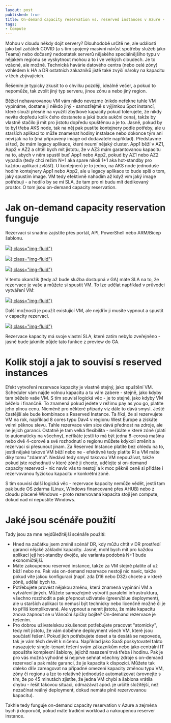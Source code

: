 ```yaml
---
layout: post
published: true
title: On-demand capacity reservation vs. reserved instances v Azure - kdy co a proč nejčastěji oboje
tags:
- Compute
---
```

Mohou v cloudu někdy dojít servery? Dlouhodobě určitě ne, ale události jako byl začátek COVID (a s tím spojený masivní nárůst spotřeby služeb jako Teams) nebo dočasný nedostatek serverů nějakého speciálnějšího typu v nějakém regionu se vyskytnout mohou a to i ve velkých cloudech. Je to vzácné, ale možné. Technická havárie datového centra (nebo celé zóny) vzhledem k HA a DR ostatních zákazníků jistě také zvýší nároky na kapacitu v těch zbývajících.

Řešením je typicky zkusit to o chvilku později, ideálně večer, a pokud to nepomůže, tak zvolit jiný typ serveru, jinou zónu a nebo jiný region. 

Běžící nehavarovanou VM vám nikdo nevezme (nikdo neřekne tuhle VM vypínáme, dostane ji někdo jiný - samozřejmě s výjimkou Spot instancí, které slouží přesně na využití zbytkové kapacity pokud tolerujete, že nikdy nevíte dopředu kolik čeho dostanete a jaká bude aukční cena), takže by vlastně stačilo ji mít pro jistotu dopředu spuštěnou a je to. Jasně, pokud by to byl třeba AKS node, tak na něj pak pustíte kontejnery podle potřeby, ale u starších aplikací to může znamenat hodiny instalace nebo dokonce tým ani neví jak na to (má připravený image od dodavatele například). Představme si teď, že mám legacy aplikace, které neumí nějaký cluster. App1 běží v AZ1, App2 v AZ2 a chtěl bych mít jistotu, že v AZ3 mám garantovanou kapacitu na to, abych v něm spustil buď App1 nebo App2, pokud by AZ1 nebo AZ2 vypadla (tedy chci režim N+1 aka spare nikoli 1+1 aka hot-standby pro každou aplikaci zvlášť). U kontejnerů je to jedno, na AKS node jednoduše hodím kontejnery App1 nebo App2, ale u legacy aplikace to bude spíš o tom, jaký spustím image. VM tedy efektivně nahodím až když vím jaký image potřebuji - a hodilo by se mi SLA, že tam pro ni budu mít dedikovaný prostor. O tom jsou on-demand capacity reservation.

# Jak on-demand capacity reservation funguje
Rezervaci si snadno zajistíte přes portál, API, PowerShell nebo ARM/Bicep šablonu. 

[![](/images/2021/2021-09-13-12-22-35.png){:class="img-fluid"}](/images/2021/2021-09-13-12-22-35.png)

[![](/images/2021/2021-09-13-12-23-27.png){:class="img-fluid"}](/images/2021/2021-09-13-12-23-27.png)

[![](/images/2021/2021-09-13-12-24-05.png){:class="img-fluid"}](/images/2021/2021-09-13-12-24-05.png)

V tento okamžik (tedy až bude služba dostupná v GA) máte SLA na to, že rezervace je vaše a můžete si spustit VM. To lze udělat například v průvodci vytváření VM:

[![](/images/2021/2021-09-13-13-11-16.png){:class="img-fluid"}](/images/2021/2021-09-13-13-11-16.png)

Další možností je použít existující VM, ale nejdřív ji musíte vypnout a spustit v capacity rezervaci.

[![](/images/2021/2021-09-13-13-15-13.png){:class="img-fluid"}](/images/2021/2021-09-13-13-15-13.png)

Rezervace kapacity má svoje vlastní SLA, které zatím nebylo zveřejněno - jasné bude jakmile půjde tato funkce z preview do GA.

# Kolik stojí a jak to souvisí s reserved instances
Efekt vytvoření rezervace kapacity je vlastně stejný, jako spuštění VM. Scheduler vám najde volnou kapacitu a tu vám zabere - stejně, jako kdyby tam běželo vaše VM. S tím souvisí logická věc - je to stejné, jako kdyby VM běželo i finančně. To znamená pokud jedete v režimu pay as you go, platíte jeho plnou cenu. Nicméně pro některé případy viz dále to dává smysl. Ještě častější ale bude kombinace s Reserved Instance. Ta říká, že si rezervujete VM na rok, například 8 cores typu Dav4 v regionu West Europe a získáte velmi pěknou slevu. Tahle rezervace vám sice dává přednost na zdroje, ale ne jejich garanci. Ostatně je tam velká flexibilita - neříkáte v které zóně (platí to automaticky na všechny), neříkáte jestli to má být jedna 8-corová mašina nebo dvě 4-corové a své rozhodnutí o regionu můžete kdykoli změnit a rezervaci si přesunout jinam. Za Reserved Instance platíte bez ohledu na to, jestli nějaké takové VM běží nebo ne - efektivně tedy platíte RI a VM máte díky tomu "zdarma". Nedává tedy smysl takovou VM nepoužívat, takže pokud jste rozhodnuti v které zóně ji chcete, udělejte si on-demand capacity rezervaci - nic navíc vás to nestojí a k moc pěkně ceně si přidáte i rezervovanou fyzickou kapacitu v konkrétní zóně.

S tím souvisí další logická věc - rezervace kapacity nemůže vědět, jestli tam pak bude OS zdarma (Linux, Windows financované přes AHUB) nebo z cloudu placené Windows - proto rezervovaná kapacita stojí jen compute, dokud nad ní nepustíte Windows.

# Jaké jsou scénáře použití
Tady jsou za mne nejdůležitější scénáře použití:
- Hned na začátku jsem zmínil scénář DR, kdy můžu chtít v DR prostředí garanci nějaké základní kapacity. Jasně, mohl bych mít pro každou aplikaci její hot-standby dvojče, ale varianta podobná N+1 bude ekonomičtější.
- Máte zakoupenou reserved instance, takže za VM stejně platíte ať už běží nebo ne. Pak vás on-demand rezervace nestojí nic navíc, takže pokud víte jakou konfiguraci (např. zda D16 nebo D32) chcete a v které zóně, udělal bych to.
- Potřebujete provést nějakou změnu, která znamená vypínání VM a vytváření jiných. Můžete samozřejmě vytvořit paralelní infrastrukturu, všechno rozchodit a pak přepnout uživatele (green/blue deployment), ale u starších aplikací to nemusí být technicky nebo licenčně možné či je to příliš komplikované. Ale vypnout a nemít jistotu, že máte kapacitu znova zapnout se u Vánoční špičky bojíte? On-demand rezervace je řešením.
- Pro dobrou uživatelskou zkušenost potřebujete pracovat "atomicky", tedy mít jistotu, že vám doběhne deployment všech VM, které jsou součástí řešení. Pokud jich potřebujete deset a ta desátá se nepovede, tak je vám těch devět k ničemu. Například jako SaaS poskytovatel takto nasazujete single-tenant řešení svým zákazníkům nebo jako centrální IT spouštíte komplexní šablony, jejichž nasazení trvá třeba i hodinu. Pak je pro vás možná výhodné si nejprve sehnat všechny zdroje s on-demand rezervací a pak máte garanci, že je kapacita k dispozici. Můžete tak daleko dřív zareagovat na případné omezení kapacity změnou typu VM, zóny či regionu a lze to relativně jednoduše automatizovat (srovnejte s tím, že po 45 minutách zjistíte, že jedna VM chybí a šablona vrátila chybu - řešit takovou situaci, odmazávat apod. je určitě složitější, než nezačínat reálný deployment, dokud nemáte plně rezervovanou kapacitu).

Takhle tedy funguje on-demand capacity reservation v Azure a zejména bych ji doporučil, pokud máte tradiční workload a nakoupenou reserver instance.